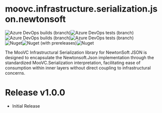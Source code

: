 # moovc.infrastructure.serialization.json.newtonsoft

<img alt="Azure DevOps builds (branch)" src="https://img.shields.io/azure-devops/build/vmartinspaul/MooVC/5/master?label=master&style=plastic" /><img alt="Azure DevOps tests (branch)" src="https://img.shields.io/azure-devops/tests/vmartinspaul/MooVC/5/master?label=Tests%20%28master%29&style=plastic" /><BR /><img alt="Azure DevOps builds (branch)" src="https://img.shields.io/azure-devops/build/vmartinspaul/MooVC/5/develop?label=develop&style=plastic" /><img alt="Azure DevOps tests (branch)" src="https://img.shields.io/azure-devops/tests/vmartinspaul/MooVC/5/develop?label=Tests%20%28develop%29&style=plastic" /><BR /><img alt="Nuget" src="https://img.shields.io/nuget/v/moovc.infrastructure.serialization.json.newtonsoft?style=plastic" /><img alt="Nuget (with prereleases)" src="https://img.shields.io/nuget/vpre/moovc.infrastructure.serialization.json.newtonsoft?style=plastic" /><img alt="Nuget" src="https://img.shields.io/nuget/dt/moovc.infrastructure.serialization.json.newtonsoft?style=plastic" />

The MooVC Infrastructural Serialization library for NewtonSoft JSON is designed to encapsulate the Newtonsoft.Json implementation through the standardized MooVC.Serialization interpretation, facilitating ease of consumption within inner layers without direct coupling to infrastructural concerns.

# Release v1.0.0

- Initial Release